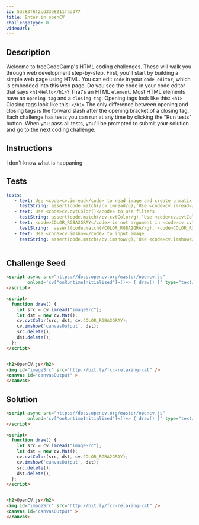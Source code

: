 ```yaml
---
id: 5d383f6f2cd33e8211fad377
title: Enter in openCV
challengeType: 0
videoUrl: 
---
```


## Description
<section id='description'>
Welcome to freeCodeCamp's HTML coding challenges. These will walk you through web development step-by-step.
First, you'll start by building a simple web page using HTML. You can edit <code>code</code> in your <code>code editor</code>, which is embedded into this web page.
Do you see the code in your code editor that says <code>&#60;h1&#62;Hello&#60;/h1&#62;</code>? That's an HTML <code>element</code>.
Most HTML elements have an <code>opening tag</code> and a <code>closing tag</code>.
Opening tags look like this:
<code>&#60;h1&#62;</code>
Closing tags look like this:
<code>&#60;/h1&#62;</code>
The only difference between opening and closing tags is the forward slash after the opening bracket of a closing tag.
Each challenge has tests you can run at any time by clicking the "Run tests" button. When you pass all tests, you'll be prompted to submit your solution and go to the next coding challenge.
</section>

## Instructions
<section id='instructions'>
I don't know what is happaning
</section>

## Tests
<section id='tests'>

```yml
tests:
   - text: Use <code>cv.imread</code> to read image and create a matix of image
     testString: assert(code.match(/cv.imread/g),'Use <code>cv.imread</code> to read image and create a matix of image'); 
   - text: Use <code>cv.cvtColor()</code> to use filters 
     testString: assert(code.match(/cv.cvtColor/g),'Use <code>cv.cvtColor()</code> to use filters '); 
   - text: <code>COLOR_RGBA2GRAY</code> is not argument in <code>cv.cvtColor()</code>
     testString:  assert(code.match(/COLOR_RGBA2GRAY/g),'<code>COLOR_RGBA2GRAY</code> is not argument in <code>cv.cvtColor()</code>');
   - text: Use <code>cv.imshow</code> to input image
     testString: assert(code.match(/cv.imshow/g),'Use <code>cv.imshow</code> to input image'); 
  
```
</section>

## Challenge Seed

<section id='challengeSeed'>
<div id='html-seed'>

```html
<script async src="https://docs.opencv.org/master/opencv.js" 
        onload='cv["onRuntimeInitialized"]=()=> { draw() }' type="text/javascript">
</script>

<script>
  function draw() {
    let src = cv.imread("imageSrc");
    let dst = new cv.Mat();  
    cv.cvtColor(src, dst, cv.COLOR_RGBA2GRAY);
    cv.imshow('canvasOutput', dst);
    src.delete();
    dst.delete();
  };
</script>


<h2>OpenCV.js</h2>
<img id="imageSrc" src="http://bit.ly/fcc-relaxing-cat" />
<canvas id="canvasOutput" >
</canvas>
```
</div>
</section>

## Solution
<section id='solution'>

```html
<script async src="https://docs.opencv.org/master/opencv.js" 
        onload='cv["onRuntimeInitialized"]=()=> { draw() }' type="text/javascript">
</script>

<script>
  function draw() {
    let src = cv.imread("imageSrc");
    let dst = new cv.Mat();  
    cv.cvtColor(src, dst, cv.COLOR_RGBA2GRAY);
    cv.imshow('canvasOutput', dst);
    src.delete();
    dst.delete();
  };
</script>


<h2>OpenCV.js</h2>
<img id="imageSrc" src="http://bit.ly/fcc-relaxing-cat" />
<canvas id="canvasOutput" >
</canvas>
```
</section>